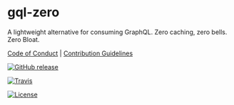 # gql-zero

A lightweight alternative for consuming GraphQL. Zero caching, zero bells. Zero Bloat.

[Code of Conduct](./CODE_OF_CONDUCT.md) |
[Contribution Guidelines](./.github/CONTRIBUTING.md)

[![GitHub release](https://img.shields.io/github/tag/manifoldco/gql-zero.svg?label=latest)](https://github.com/manifoldco/gql-zero/releases)

[![Travis](https://img.shields.io/travis/manifoldco/gql-zero/master.svg)](https://travis-ci.org/manifoldco/gql-zero)

[![License](https://img.shields.io/badge/license-BSD-blue.svg)](./LICENSE.md)
